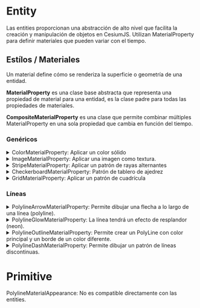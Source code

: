# Entity

Las entities proporcionan una abstracción de alto nivel que facilita la creación y manipulación de objetos en CesiumJS. Utilizan MaterialProperty para definir materiales que pueden variar con el tiempo.

## Estílos / Materiales
Un material define cómo se renderiza la superficie o geometría de una entidad.  
 
**MaterialProperty** es una clase base abstracta que representa una propiedad de material para una entidad, es la clase padre para todas las propiedades de materiales.

**CompositeMaterialProperty** es una clase que permite combinar múltiples MaterialProperty en una sola propiedad que cambia en función del tiempo. 

### Genéricos

<details>
  <summary>ColorMaterialProperty: Aplicar un color sólido</summary>

```javascript
// Coordenadas para una línea que esté en Madrid
const positions = Cesium.Cartesian3.fromDegreesArray([
    -3.7038, 40.4168,  // Madrid centro
    -3.6883, 40.4295   // Otra posición cercana en Madrid
]);

// Añadir la entidad de polilínea con ColorMaterialProperty
viewer.entities.add({
    polyline: {
        positions: positions,
        width: 5,  // Ancho de la polilínea
        material: new Cesium.ColorMaterialProperty(Cesium.Color.RED)  // Color sólido rojo
    }
});

// Centrarse en la entidad creada
viewer.zoomTo(viewer.entities);
```

Ejemplo: https://codepen.io/AlvaroCodes/pen/bGXeywb
</details>

<details>
  <summary>ImageMaterialProperty: Aplicar una imagen como textura.</summary>

```javascript
// Coordenadas para una línea que esté en Madrid
const positions = Cesium.Cartesian3.fromDegreesArray([
    -3.7038, 40.4168,  // Madrid centro
    -3.6883, 40.4295   // Otra posición cercana en Madrid
]);

// Añadir la entidad de polilínea con ImageMaterialProperty
viewer.entities.add({
    polyline: {
        positions: positions,
        width: 10,  // Ancho de la polilínea
        material: new Cesium.ImageMaterialProperty({
            image: 'https://i.imgur.com/Gd6YzZq.png',  // URL de la imagen (una textura de rayas blancas y negras)
            repeat: new Cesium.Cartesian2(10.0, 1.0),  // Repetir la imagen a lo largo de la polilínea
            transparent: true  // Permitir transparencia en la imagen
        })
    }
});

// Centrarse en la entidad creada
viewer.zoomTo(viewer.entities);
```

Ejemplo: https://codepen.io/AlvaroCodes/pen/mdNEgYG

</details>

<details>
  <summary>StripeMaterialProperty: Aplicar un patrón de rayas alternantes</summary>

```javascript
// Coordenadas para una línea que esté en Madrid
const positions = Cesium.Cartesian3.fromDegreesArray([
    -3.7038, 40.4168,  // Madrid centro
    -3.6883, 40.4295   // Otra posición cercana en Madrid
]);

// Añadir la entidad de polilínea con StripeMaterialProperty
viewer.entities.add({
    polyline: {
        positions: positions,
        width: 5,  // Ancho de la polilínea
        material: new Cesium.StripeMaterialProperty({
            evenColor: Cesium.Color.YELLOW,   // Color de las rayas pares
            oddColor: Cesium.Color.BLACK,     // Color de las rayas impares
            repeat: 10,                       // Número de repeticiones del patrón a lo largo de la línea
            orientation: Cesium.StripeOrientation.HORIZONTAL  // Orientación de las rayas
        })
    }
});

// Centrarse en la entidad creada
viewer.zoomTo(viewer.entities);
```


Ejemplo: https://codepen.io/AlvaroCodes/pen/mdNEYOv
</details>

<details>
  <summary>CheckerboardMaterialProperty: Patrón de tablero de ajedrez</summary>

```javascript
// Coordenadas para una línea que esté en Madrid
const positions = Cesium.Cartesian3.fromDegreesArray([
    -3.7038, 40.4168,  // Madrid centro
    -3.6883, 40.4295   // Otra posición cercana en Madrid
]);

// Añadir la entidad de polilínea con CheckerboardMaterialProperty
viewer.entities.add({
    polyline: {
        positions: positions,
        width: 5,  // Ancho de la polilínea
        material: new Cesium.CheckerboardMaterialProperty({
            evenColor: Cesium.Color.WHITE,   // Color de los cuadros pares
            oddColor: Cesium.Color.BLACK,    // Color de los cuadros impares
            repeat: new Cesium.Cartesian2(10.0, 1.0)  // Número de repeticiones del patrón
        })
    }
});

// Centrarse en la entidad creada
viewer.zoomTo(viewer.entities);
```

Ejemplo: https://codepen.io/AlvaroCodes/pen/QWeERvj
</details>

<details>
  <summary>GridMaterialProperty: Aplicar un patrón de cuadrícula</summary>

```javascript
// Coordenadas para un polígono en Madrid
const polygonPositions = Cesium.Cartesian3.fromDegreesArray([
    -3.7038, 40.4168,  // Madrid centro
    -3.7038, 40.4268,  // Punto hacia el norte
    -3.6938, 40.4268,  // Punto hacia el este
    -3.6938, 40.4168   // Punto hacia el sur
]);

// Añadir el polígono con GridMaterialProperty
viewer.entities.add({
    polygon: {
        hierarchy: polygonPositions,
        material: new Cesium.GridMaterialProperty({
            color: Cesium.Color.YELLOW,  // Color de las líneas de la cuadrícula
            cellAlpha: 0.2,  // Transparencia de las celdas
            lineCount: new Cesium.Cartesian2(8, 8),  // Número de líneas en X e Y
            lineThickness: new Cesium.Cartesian2(1.0, 1.0),  // Grosor de las líneas de la cuadrícula
            lineOffset: new Cesium.Cartesian2(0.0, 0.0)  // Desplazamiento de las líneas
        })
    }
});

// Centrarse en la entidad creada
viewer.zoomTo(viewer.entities);
```

  Ejemplo: https://codepen.io/AlvaroCodes/pen/eYqzaRW
  
</details>


### Líneas

<details>
  <summary>PolylineArrowMaterialProperty: Permite dibujar una flecha a lo largo de una línea (polyline).</summary>

```javascript
// Coordenadas para una línea que esté en Madrid
const positions = Cesium.Cartesian3.fromDegreesArray([
    -3.7038, 40.4168,  // Madrid centro
    -3.6883, 40.4295   // Otra posición cercana en Madrid
]);

viewer.entities.add({
    polyline: {
        positions: positions,
        width: 5,
        material: new Cesium.PolylineArrowMaterialProperty(Cesium.Color.RED)  // Color rojo para la flecha
    }
});

viewer.zoomTo(viewer.entities);
```

Ejemplo: https://codepen.io/AlvaroCodes/pen/KKOMYBO
  
</details>

<details>
  <summary>PolylineGlowMaterialProperty: La línea tendrá un efecto de resplandor (neon).</summary>

```javascript
// Coordenadas para una línea que esté en Madrid
const positions = Cesium.Cartesian3.fromDegreesArray([
    -3.7038, 40.4168,  // Madrid centro
    -3.6883, 40.4295   // Otra posición cercana en Madrid
]);

viewer.entities.add({
    polyline: {
        positions: positions,
        width: 10,  // Ancho de la línea
        material: new Cesium.PolylineGlowMaterialProperty({
            glowPower: 0.3,      // Intensidad del resplandor
            color: Cesium.Color.BLUE  // Color del resplandor (azul)
        })
    }
});

viewer.zoomTo(viewer.entities);
```
  
Ejemplo: https://codepen.io/AlvaroCodes/pen/gOVMyZd

</details>

<details>
  <summary>PolylineOutlineMaterialProperty: Permite crear un PolyLine con color principal y un borde de un color diferente.</summary>


```javascript
// Coordenadas para una línea que esté en Madrid
const positions = Cesium.Cartesian3.fromDegreesArray([
    -3.7038, 40.4168,  // Madrid centro
    -3.6883, 40.4295   // Otra posición cercana en Madrid
]);

// Añadir la entidad de polilínea con PolylineOutlineMaterialProperty
viewer.entities.add({
    polyline: {
        positions: positions,
        width: 5,  // Ancho de la polilínea
        material: new Cesium.PolylineOutlineMaterialProperty({
            color: Cesium.Color.YELLOW,      // Color principal de la polilínea
            outlineWidth: 2,                 // Ancho del borde de la polilínea
            outlineColor: Cesium.Color.BLACK // Color del borde
        })
    }
});

// Centrarse en la entidad creada
viewer.zoomTo(viewer.entities);
```
</details>

<details>
  <summary>PolylineDashMaterialProperty: Permite dibujar un patrón de líneas discontinuas.</summary>


```javascript
viewer.entities.add({
  name: 'Línea Discontinua en Madrid',
  polyline: {
    positions: positions,
    width: 5, // Ancho de la línea
    material: new Cesium.PolylineDashMaterialProperty({
          color: Cesium.Color.YELLOW,
         dashLength: 16, // Longitud de los guiones
      gapColor: Cesium.Color.TRANSPARENT // Color del espacio entre guiones
    })
  }
});
```

Ejemplo: https://codepen.io/AlvaroCodes/pen/GRVqeaE
https://cesium.com/learn/cesiumjs/ref-doc/PolylineDashMaterialProperty.html
</details>

# Primitive

PolylineMaterialAppearance: No es compatible directamente con las entities.




